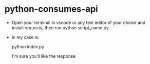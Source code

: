 ﻿# python-consumes-api

- Open your terminal in vscode or any text editor of your choice and install requests, then run python script_name.py

- in my case is:

    python index.py

    I'm sure you'll like the response

